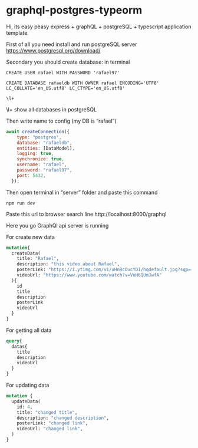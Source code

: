 # graphql-postgres-typeorm

Hi, its easy peasy express + graphQL + postgreSQL + typescript application template.

First of all you need install and run postgreSQL server https://www.postgresql.org/download/

Secondary you should create database:
in terminal
```
CREATE USER rafael WITH PASSWORD 'rafael97'

CREATE DATABASE rafaeldb WITH OWNER rafael ENCODING='UTF8' LC_COLLATE='en_US.utf8' LC_CTYPE='en_US.utf8'

\l+
```
\l+ show all databases in postgreSQL

Then write name to config (my DB is “rafael”)
```js
await createConnection({
    type: "postgres",
    database: "rafaeldb",
    entities: [DataModel],
    logging: true,
    synchronize: true,
    username: "rafael",
    password: "rafael97",
    port: 5432,
  });
```

Then open terminal in “server” folder and paste this command 
```
npm run dev
```

Paste this url to browser search line 
http://localhost:8000/graphql 

Here you go GraphQl api server is running 

For create new data 

```graphql
mutation{
  createData(
    title: "Rafael", 
    description: "this video about Rafael", 
    posterLink: "https://i.ytimg.com/vi/uHnRcOucYDI/hqdefault.jpg?sqp=-oaymwEcCNACELwBSFXyq4qpAw4IARUAAIhCGAFwAcABBg==&rs=AOn4CLB0e6EddvWYjntzLrugAPTlM3Xh-Q", 
    videoUrl: "https://www.youtube.com/watch?v=VuH6QUmJwfA"
  ){
    id
    title
    description
    posterLink
    videoUrl
  }
}

```

For getting all data
```graphql
query{
  datas{
    title
    description
    videoUrl
  }
}
```

For updating data
```graphql
mutation {
  updateData(
    id: 4,
    title: "changed title",
    description: "changed description", 
    posterLink: "changed link", 
    videoUrl: "changed link",
  )
}
```



